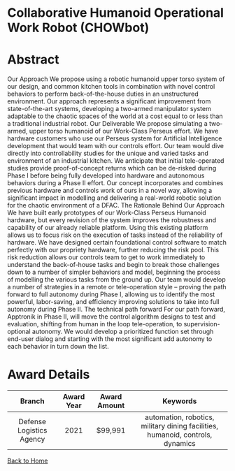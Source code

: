 
Collaborative Humanoid Operational Work Robot (CHOWbot)
=======================================================

# Abstract


Our Approach We propose using a robotic humanoid upper torso system of our design, and common kitchen tools in combination with novel control behaviors to perform back-of-the-house duties in an unstructured environment. Our approach represents a significant improvement from state-of-the-art systems, developing a two-armed manipulator system adaptable to the chaotic spaces of the world at a cost equal to or less than a traditional industrial robot. Our Deliverable We propose simulating a two-armed, upper torso humanoid of our Work-Class Perseus effort. We have hardware customers who use our Perseus system for Artificial Intelligence development that would team with our controls effort. Our team would dive directly into controllability studies for the unique and varied tasks and environment of an industrial kitchen. We anticipate that initial tele-operated studies provide proof-of-concept returns which can be de-risked during Phase I before being fully developed into hardware and autonomous behaviors during a Phase II effort. Our concept incorporates and combines previous hardware and controls work of ours in a novel way, allowing a significant impact in modelling and delivering a real-world robotic solution for the chaotic environment of a DFAC. The Rationale Behind Our Approach We have built early prototypes of our Work-Class Perseus Humanoid hardware, but every revision of the system improves the robustness and capability of our already reliable platform. Using this existing platform allows us to focus risk on the execution of tasks instead of the reliability of hardware. We have designed certain foundational control software to match perfectly with our propriety hardware, further reducing the risk pool. This risk reduction allows our controls team to get to work immediately to understand the back-of-house tasks and begin to break those challenges down to a number of simpler behaviors and model, beginning the process of modelling the various tasks from the ground up. Our team would develop a number of strategies in a remote or tele-operation style – proving the path forward to full autonomy during Phase I, allowing us to identify the most powerful, labor-saving, and efficiency improving solutions to take into full autonomy during Phase II. The technical path forward For our path forward, Apptronik in Phase II, will move the control algorithm designs to test and evaluation, shifting from human in the loop tele-operation, to supervision-optional autonomy. We would develop a prioritized function set through end-user dialog and starting with the most significant add autonomy to each behavior in turn down the list.  

# Award Details

|Branch|Award Year|Award Amount|Keywords|
| :---: | :---: | :---: | :---: |
|Defense Logistics Agency|2021|$99,991|automation, robotics, military dining facilities, humanoid, controls, dynamics|
  
  


[Back to Home](https://github.com/chrischow/dod_sbir_awards/Reports/DJ/#1843)